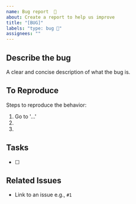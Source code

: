 ```yaml
---
name: Bug report  🐛
about: Create a report to help us improve
title: "[BUG]"
labels: "type: bug 🐛"
assignees: ""
---
```


## Describe the bug

A clear and concise description of what the bug is.

## To Reproduce

Steps to reproduce the behavior:

1. Go to '...'
1.
1.

## Tasks

- [ ]

## Related Issues

- Link to an issue e.g., `#1`
